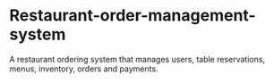 # Restaurant-order-management-system
A restaurant ordering system that manages users, table reservations, menus, inventory, orders and  payments.
